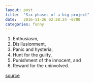 ```yaml
---
layout: post
title:  "Six phases of a big project"
date:   2016-11-26 02:28:24 -0700
categories: funny 
---
```


1. Enthusiasm,
2. Disillusionment,
3. Panic and hysteria,
4. Hunt for the guilty,
5. Punishment of the innocent, and
6. Reward for the uninvolved.

[source](https://en.wikipedia.org/wiki/Six_phases_of_a_big_project)